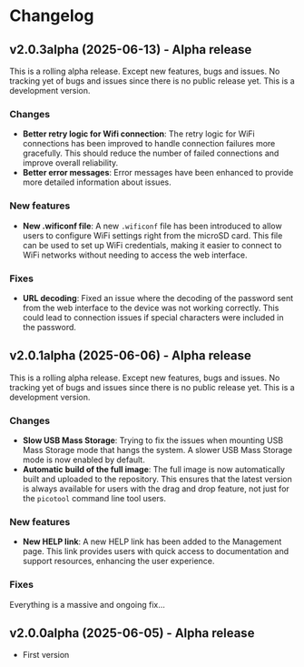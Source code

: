 # Changelog

## v2.0.3alpha (2025-06-13) - Alpha release

This is a rolling alpha release. Except new features, bugs and issues. No tracking yet of bugs and issues since there is no public release yet. This is a development version.

### Changes
- **Better retry logic for Wifi connection**: The retry logic for WiFi connections has been improved to handle connection failures more gracefully. This should reduce the number of failed connections and improve overall reliability.
- **Better error messages**: Error messages have been enhanced to provide more detailed information about issues.

### New features
- **New .wificonf file**: A new `.wificonf` file has been introduced to allow users to configure WiFi settings right from the microSD card. This file can be used to set up WiFi credentials, making it easier to connect to WiFi networks without needing to access the web interface.

### Fixes
- **URL decoding**: Fixed an issue where the decoding of the password sent from the web interface to the device was not working correctly. This could lead to connection issues if special characters were included in the password.

## v2.0.1alpha (2025-06-06) - Alpha release

This is a rolling alpha release. Except new features, bugs and issues. No tracking yet of bugs and issues since there is no public release yet. This is a development version.

### Changes
- **Slow USB Mass Storage**: Trying to fix the issues when mounting USB Mass Storage mode that hangs the system. A slower USB Mass Storage mode is now enabled by default.
- **Automatic build of the full image**: The full image is now automatically built and uploaded to the repository. This ensures that the latest version is always available for users with the drag and drop feature, not just for the `picotool` command line tool users.

### New features
- **New HELP link**: A new HELP link has been added to the Management page. This link provides users with quick access to documentation and support resources, enhancing the user experience.

### Fixes
Everything is a massive and ongoing fix...

## v2.0.0alpha (2025-06-05) - Alpha release
- First version
